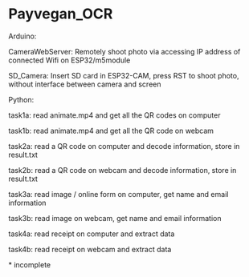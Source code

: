 # Payvegan_OCR
Arduino: 

 CameraWebServer:
  Remotely shoot photo via accessing IP address of connected Wifi on ESP32/m5module
  
 SD_Camera:
  Insert SD card in ESP32-CAM, press RST to shoot photo, without interface between camera and screen


Python:
 
task1a:
read animate.mp4 and get all the QR codes on computer

task1b:
read animate.mp4 and get all the QR code on webcam

task2a:
read a QR code on computer and decode information, store in result.txt

task2b:
read a QR code on webcam and decode information, store in result.txt

task3a:
read image / online form on computer, get name and email information

task3b:
read image on webcam, get name and email information

task4a:
read receipt on computer and extract data

task4b:
read receipt on webcam and extract data

\* incomplete
